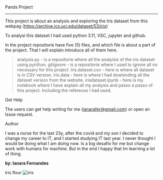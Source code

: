 Pands Project
***

This project is about an analysis and exploring the Iris dataset from this webpag (https://archive.ics.uci.edu/dataset/53/iris) 

To analysi this dataset I had used python 3.11, VSC, jupyter and github.

In the project repositorie have five (5) files, and which file is about a part of the project. That I will explain introduce all of them here.

>analysis.py - is a repositorie where all the analyisis of the iris dataset using pynthon.
>gitignore - is a repositorie where I used to ignore all no necessary for this project.
>iris.dataset.csv - here is where all dataset is in CSV version.
>iris.data - here is where I had dowlonding all the dataset version from the website. 
>irisdataset.ipynb - here is my notebook where I have explain all my analysis and passo a passo of this project. Including the refereces I had used. 


Get Help 

The users can get help writing for me (ianarafer@gmail.com) or open an Issue request.  



Author 

I was a nurse for the last 23y, after the covid and my son I decided to change my career to IT, and I started studying IT last year. I never thought I would be doing what I am doing now. Is a big desafio for me but change work with humans for machine. But in the end I happy that Im learning a lot of thing. 

**by: Ianara Fernandes**

Iris flour
![iris](https://www.farmergracy.co.uk/products/iris-paprikash-bare-roots-uk?variant=40292243996737&utm_medium=product_sync&utm_source=google&utm_content=sag_organic&utm_campaign=sag_organic&gad_source=1&gclid=CjwKCAjwupGyBhBBEiwA0UcqaIAxjNi4GHlKnEzxJhtCVHIrOEu1-VSkNawApiVXZxQFzL0LdfWTdRoCbJsQAvD_BwE#product-media-slider-1)